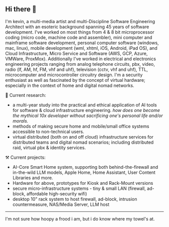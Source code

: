 ## Hi there 👋

I'm kevin, a multi-media artist and multi-Discipline Software Engineering Architect with an esoteric background spanning 45 years of software development.   I've worked on most things from 4 & 8 bit microprocessor coding (micro code, machine code and assembler), mini computer and mainframe software development, personal computer software (windows, mac, linux), mobile development (wml, xhtml, iOS, Android, iPad OS), and Cloud Infrastructure, Micro Service and Software (AWS, GCP, Azure, VMWare, ProxMox).  Additionally I've worked in electrical and electronics engineering projects ranging from analog telephone circuits, pbx, video, radio (lf, AM, hf, FM, vhf and uhf), television (cctv, vhf and uhf), TTL, microcomputer and microcontroller circuitry design.  I'm a security enthusiast as well as fascinated by the concept of virtual hardware; especially in the context of home and digital nomad networks.


🔭 Current research:

- a multi-year study into the practical and ethical application of AI tools for software & cloud infrastructure engineering. _how does one become the mythical 10x developer without sacrificing one's personal life and/or morals._
- methods of making secure home and mobile/small office systems accessible to non-technical users.
- virtual distributed (both on and off cloud) infrastructure services for distributed teams and digital nomad scenarios; including distributed raid, virtual pbx & identity services.

⚒️ Current projects:

- AI-Core Smart Home system, supporting both behind-the-firewall and in-the-wild LLM models, Apple Home, Home Assistant, User Content Libraries and more.
- Hardware for above, prototypes for Kiosk and Rack-Mount versions
- secure micro-infrastructure systems - tiny & small LAN (firewall, ad-block, affordable high-security wifi)
- desktop 10" rack system to host firewall, ad-block, intrusion countermeasure, NAS/Media Server, LLM host

---

I'm not sure how hoopy a frood i am, but i do know where my towel's at.
